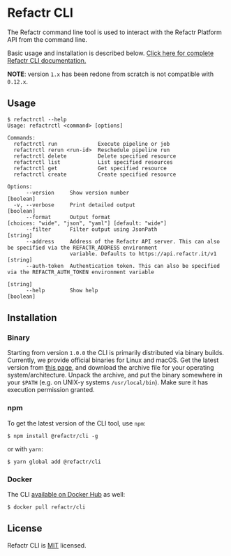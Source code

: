# Refactr CLI

The Refactr command line tool is used to interact with the Refactr Platform API from the command line.

Basic usage and installation is described below. [Click here for complete Refactr CLI documentation.](https://docs.refactr.it/docs/using-the-cli/)

**NOTE**: version `1.x` has been redone from scratch is not compatible with `0.12.x`.

## Usage

```shell
$ refactrctl --help   
Usage: refactrctl <command> [options]

Commands:
  refactrctl run             Execute pipeline or job
  refactrctl rerun <run-id>  Reschedule pipeline run
  refactrctl delete          Delete specified resource
  refactrctl list            List specified resources
  refactrctl get             Get specified resource
  refactrctl create          Create specified resource

Options:
      --version     Show version number                                                                        [boolean]
  -v, --verbose     Print detailed output                                                                      [boolean]
      --format      Output format                                    [choices: "wide", "json", "yaml"] [default: "wide"]
      --filter      Filter output using JsonPath                                                                [string]
      --address     Address of the Refactr API server. This can also be specified via the REFACTR_ADDRESS environment
                    variable. Defaults to https://api.refactr.it/v1                                             [string]
      --auth-token  Authentication token. This can also be specified via the REFACTR_AUTH_TOKEN environment variable
                                                                                                                [string]
      --help        Show help                                                                                  [boolean]
```

## Installation

### Binary

Starting from version `1.0.0` the CLI is primarily distributed via binary builds.
Currently, we provide official binaries for Linux and macOS. Get the
latest version from [this page](https://github.com/refactr/refactr-cli/releases/latest),
and download the archive file for your operating system/architecture.
Unpack the archive, and put the binary somewhere in your `$PATH` (e.g. on UNIX-y systems `/usr/local/bin`).
Make sure it has execution permission granted.

### npm

To get the latest version of the CLI tool, use `npm`:

```shell
$ npm install @refactr/cli -g
```

or with `yarn`:
```shell
$ yarn global add @refactr/cli
```

### Docker

The CLI [available on Docker Hub](https://hub.docker.com/r/refactr/cli) as well:

```shell
$ docker pull refactr/cli
```

## License
Refactr CLI is [MIT](./LICENSE) licensed.
